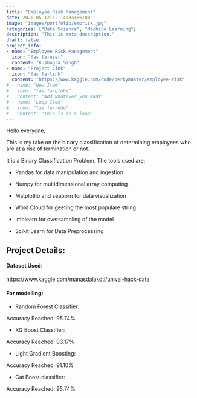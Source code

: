 ```yaml
---
title: "Employee Risk Management"
date: 2020-05-12T12:14:34+06:00
image: "images/portfolio/emprisk.jpg"
categories: ["Data Science", "Machine Learning"]
description: "This is meta description."
draft: false
project_info:
- name: "Employee Risk Management"
  icon: "fas fa-user"
  content: "Kushagra Singh"
- name: "Project Link"
  icon: "fas fa-link"
  content: "https://www.kaggle.com/code/perkymaster/employee-risk"
# - name: "New Item"
#   icon: "fas fa-globe"
#   content: "Add whatever you want"
# - name: "Loop Item"
#   icon: "fas fa-redo"
#   content: "This is in a loop"
---
```


Hello everyone,

This is my take on the binary classification of determining employees who are at a risk of termination or not.

It is a Binary Classification Problem. The tools used are:

- Pandas for data manipulation and ingestion

- Numpy for multidimensional array computing

- Matplotlib and seaborn for data visualization

- Word Cloud for geeting the most populare string

- Imblearn for oversampling of the model

- Scikit Learn for Data Preprocessing


## Project Details:


#### Dataset Used: 
https://www.kaggle.com/manasdalakoti/univai-hack-data


#### For modelling:


- Random Forest Classifier:

Accuracy Reached: 95.74%

- XG Boost Classifier:

Accuracy Reached: 93.17%

- Light Gradient Boosting:

Accuracy Reached: 91.10%

- Cat Boost classifier:

Accuracy Reached: 95.74%